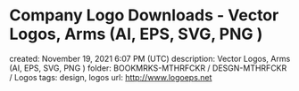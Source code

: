 # Company Logo Downloads - Vector Logos, Arms (AI, EPS, SVG, PNG )

created: November 19, 2021 6:07 PM (UTC)
description: Vector Logos, Arms (AI, EPS, SVG, PNG )
folder: BOOKMRKS-MTHRFCKR / DESGN-MTHRFCKR / Logos
tags: design, logos
url: http://www.logoeps.net